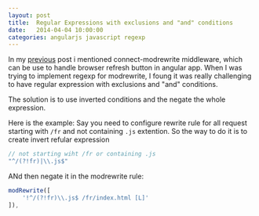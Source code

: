 ```yaml
---
layout: post
title:  Regular Expressions with exclusions and "and" conditions
date:   2014-04-04 10:00:00
categories: angularjs javascript regexp
---
```


In my [previous](/2014/03/26/angular-html5mode-refresh.html) post i mentioned connect-modrewrite middleware, which can be use to handle
browser refresh button in angular app. When I was trying to implement regexp for modrewrite, I foung it was really challenging to have regular 
expression with exclusions and "and" conditions.

The solution is to use inverted conditions and the negate the whole expression. 

Here is the example: Say you need to configure rewrite rule for all request starting with `/fr` and not containing `.js` extention.
So the way to do it is to create invert refular expression

```js
// not starting wiht /fr or containing .js
"^/(?!fr)|\\.js$"
```

ANd then negate it in the modrewrite rule:

```js
modRewrite([
    '!^/(?!fr)\\.js$ /fr/index.html [L]'
]),
```